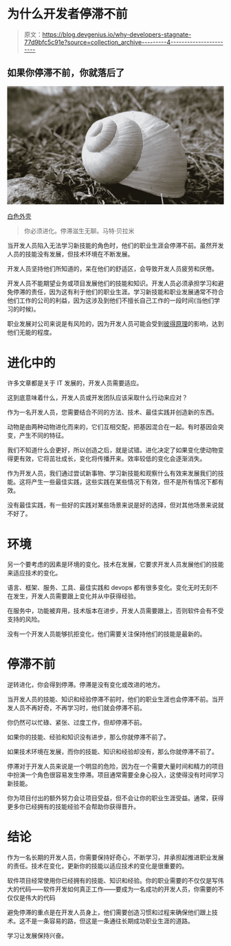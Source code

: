 # 为什么开发者停滞不前

> 原文：<https://blog.devgenius.io/why-developers-stagnate-77d9bfc5c91e?source=collection_archive---------4----------------------->

## 如果你停滞不前，你就落后了

![](img/e5addf08b2085566e16b691ffb7a14b9.png)

[白色外壳](https://pixabay.com/photos/shell-white-snail-stagnate-animal-973544/)

> 你必须进化。停滞滋生无聊。马特·贝拉米

当开发人员陷入无法学习新技能的角色时，他们的职业生涯会停滞不前。虽然开发人员的技能没有发展，但技术环境在不断发展。

开发人员坚持他们所知道的，呆在他们的舒适区，会导致开发人员疲劳和厌倦。

开发人员不能期望业务或项目发展他们的技能和知识。开发人员必须承担学习和避免停滞的责任，因为这有利于他们的职业生涯。学习新技能和职业发展通常不符合他们工作的公司的利益，因为这涉及到他们不擅长自己工作的一段时间(当他们学习的时候)。

职业发展对公司来说是有风险的，因为开发人员可能会受到[彼得原理](https://medium.com/geekculture/how-the-peter-principle-works-in-software-development-7756aef3b278)的影响，达到他们无能的程度。

# **进化中的**

许多文章都是关于 IT 发展的，开发人员需要适应。

这到底意味着什么，开发人员或开发团队应该采取什么行动来应对？

作为一名开发人员，您需要结合不同的方法、技术、最佳实践并创造新的东西。

动物是由两种动物进化而来的，它们互相交配，把基因混合在一起。有时基因会突变，产生不同的特征。

我们不知道什么会更好，所以创造之后，就是试错。进化决定了如果变化使动物变得更有效，它将茁壮成长，变化将传播开来。效率较低的变化会逐渐消失。

作为开发人员，我们通过尝试新事物、学习新技能和观察什么有效来发展我们的技能。这将产生一些最佳实践，这些实践在某些情况下有效，但不是所有情况下都有效。

没有最佳实践，有一些好的实践对某些场景来说是好的选择，但对其他场景来说就不好了。

# **环境**

另一个要考虑的因素是环境的变化。技术在发展，它要求开发人员发展他们的技能来适应技术的变化。

语言、框架、服务、工具、最佳实践和 devops 都有很多变化。变化无时无刻不在发生，开发人员需要跟上变化并从中获得经验。

在服务中，功能被弃用，技术版本在进步，开发人员需要跟上，否则软件会有不受支持的风险。

没有一个开发人员能够抗拒变化，他们需要关注保持他们的技能是最新的。

# **停滞不前**

逆转进化，你会得到停滞。停滞是没有变化或改进的地方。

当开发人员的技能、知识和经验停滞不前时，他们的职业生涯也会停滞不前。当开发人员不再好奇，不再学习时，他们就会停滞不前。

你仍然可以忙碌、紧张、过度工作，但却停滞不前。

如果你的技能、经验和知识没有进步，那么你就停滞不前了。

如果技术环境在发展，而你的技能、知识和经验却没有，那么你就停滞不前了。

停滞对于开发人员来说是一个明显的危险，因为在一个需要大量时间和精力的项目中扮演一个角色很容易发生停滞。项目通常需要全身心投入，这使得没有时间学习新技能。

你为项目付出的额外努力会让项目受益，但不会让你的职业生涯受益。通常，获得更多你已经拥有的技能经验不会帮助你获得晋升。

# **结论**

作为一名长期的开发人员，你需要保持好奇心，不断学习，并承担起推进职业发展的责任。技术在变化，更新你的技能以适应技术的变化是很重要的。

软件项目经常使用你已经拥有的技能、知识和经验。你的职业需要的不仅仅是写伟大的代码——软件开发如何真正工作——要成为一名成功的开发人员，你需要的不仅仅是伟大的代码

避免停滞的重点是在开发人员身上，他们需要创造习惯和过程来确保他们跟上技术。这不是一条容易的路，但这是一条通往长期成功职业生涯的道路。

学习让发展保持兴奋。